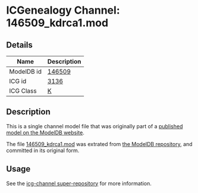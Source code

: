 # ICGenealogy Channel: 146509\_kdrca1.mod

## Details

Name | Description
---- | -----------
ModelDB id | [146509](http://senselab.med.yale.edu/ModelDB/ShowModel.cshtml?model=146509)
ICG id | [3136](http://icg.neurotheory.ox.ac.uk/channels/1/3136)
ICG Class | [K](http://icg.neurotheory.ox.ac.uk/channels/1)

## Description

This is a single channel model file that was originally part of a [published model on the ModelDB website](http://senselab.med.yale.edu/mModelDB/ShowModel.cshtml?model=146509).

The file [146509\_kdrca1.mod](146509_kdrca1.mod) was extrated from [the ModelDB repository](http://senselab.med.yale.edu/ModelDB/ShowModel.cshtml?model=146509), and committed in its original form.

## Usage

See the [icg-channel super-repository](https://github.com/icgenealogy/icg-channels) for more information.